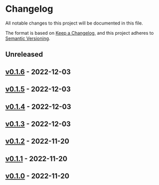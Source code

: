 # Changelog

All notable changes to this project will be documented in this file.

The format is based on [Keep a Changelog](https://keepachangelog.com/en/1.0.0/),
and this project adheres to [Semantic Versioning](https://semver.org/spec/v2.0.0.html).

## Unreleased

## [v0.1.6](https://github.com/ykumards/simtorch/releases/tag/v0.1.6) - 2022-12-03

## [v0.1.5](https://github.com/ykumards/simtorch/releases/tag/v0.1.5) - 2022-12-03

## [v0.1.4](https://github.com/ykumards/simtorch/releases/tag/v0.1.4) - 2022-12-03

## [v0.1.3](https://github.com/ykumards/simtorch/releases/tag/v0.1.3) - 2022-12-03

## [v0.1.2](https://github.com/ykumards/simtorch/releases/tag/v0.1.2) - 2022-11-20

## [v0.1.1](https://github.com/ykumards/simtorch/releases/tag/v0.1.1) - 2022-11-20

## [v0.1.0](https://github.com/ykumards/simtorch/releases/tag/v0.1.0) - 2022-11-20
